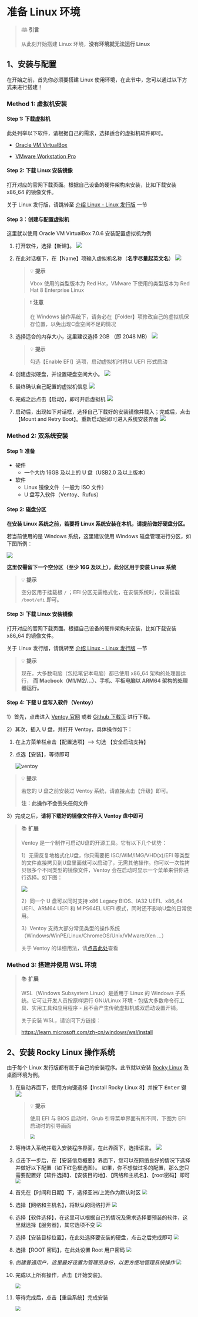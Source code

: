 # 准备 Linux 环境

> 🕮 **引言**
>
> 从此刻开始搭建 Linux 环境，**没有环境就无法运行 Linux**

## 1、安装与配置

在开始之前，首先你必须要搭建 Linux 使用环境，在此节中，您可以通过以下方式来进行搭建！

### <a name="m2">Method 1: 虚拟机安装</a>

#### Step 1: 下载虚拟机

此处列举以下软件，请根据自己的需求，选择适合的虚拟机软件即可。

- [Oracle VM VirtualBox](https://www.virtualbox.org/)

- [VMware Workstation Pro](https://www.vmware.com/products/workstation-pro/workstation-pro-evaluation.html)

#### Step 2: 下载 Linux 安装镜像

打开对应的官网下载页面。根据自己设备的硬件架构来安装，比如下载安装 x86_64 的镜像文件。

关于 Linux 发行版，请跳转至 [介绍 Linux - Linux 发行版](../About-Linux.md) 一节

#### Step 3：创建与配置虚拟机

这里就以使用 Oracle VM VirtualBox 7.0.6 安装配置虚拟机为例

1) 打开软件，选择【新建】。
   ![](../images/vbox_step1.png)

2. 在此对话框下，在【Name】项输入虚拟机名称（**名字尽量起英文名**）
   ![](../images/vbox_step2.png)
   
   >💡 **提示**
   >
   >Vbox 使用的类型版本为 Red Hat，VMware 下使用的类型版本为 Red Hat 8 Enterprise Linux
   
   > ❗ **注意**
   >
   > 在 Windows 操作系统下，请务必在【Folder】项修改自己的虚拟机保存位置，以免出现C盘空间不足的情况
   
3. 选择适合的内存大小，这里建议选择 2GB （即 2048 MB）
   ![](../images/vbox_step3.png)

   > 💡 **提示**
   >
   > 勾选【Enable EFI】选项，启动虚拟机时将以 UEFI 形式启动

2. 创建虚拟硬盘，并设置硬盘空间大小。
   ![](../images/vbox_step4.png)

3. 最终确认自己配置的虚拟机信息
   ![](../images/vbox_step5.png)

4. 完成之后点击【启动】，即可开启虚拟机
   ![](../images/vbox_step6.png)

5. 启动后，出现如下对话框，选择自己下载好的安装镜像并载入；完成后，点击【Mount and Retry Boot】。重新启动后即可进入系统安装界面
   ![](../images/vbox_step7.png)

### <a name="m1">Method 2: 双系统安装</a>

#### Step 1: 准备

- 硬件
  - 一个大约 16GB 及以上的 U 盘（USB2.0 及以上版本）
- 软件
  - Linux 镜像文件（一般为 ISO 文件）
  - U 盘写入软件（Ventoy、Rufus）

#### Step 2: 磁盘分区

**在安装 Linux 系统之前，若要将 Linux 系统安装在本机，请提前做好硬盘分区。**

若当前使用的是 Windows 系统，这里建议使用 Windows 磁盘管理进行分区，如下图所例：

<img src="../images/parted_window.png"  />

**这里仅需留下一个空分区（至少 16G 及以上），此分区用于安装 Linux 系统**

> 💡 **提示**
>
> 空分区用于挂载根 `/` ；EFI 分区无需格式化，在安装系统时，仅需挂载 `/boot/efi` 即可。

#### Step 3: 下载 Linux 安装镜像

打开对应的官网下载页面。根据自己设备的硬件架构来安装，比如下载安装 x86_64 的镜像文件。

关于 Linux 发行版，请跳转至 [介绍 Linux - Linux 发行版](../About-Linux.md) 一节

> 💡 **提示**
>
> 现在，大多数电脑（包括笔记本电脑）都已使用 x86_64 架构的处理器运行，
> **而 Macbook（M1/M2/...）、手机、平板电脑以 ARM64 架构的处理器运行。**

#### Step 4: 下载 U 盘写入软件（Ventoy）

1）首先，点击进入 [Ventoy 官网](https://www.ventoy.net/cn/index.html) 或者 [Github 下载页](https://github.com/ventoy/Ventoy/releases) 进行下载。

2）其次，插入 U 盘，并打开 Ventoy，具体操作如下：

1. 在上方菜单栏点击【配置选项】--> 勾选 【安全启动支持】

2. 点选【安装】，等待即可

   <img src="../images/ventoy.png" alt="ventoy"  />

>💡 **提示**
>
>若您的 U 盘之前安装过 Ventoy 系统，请直接点击【升级】即可。
>
>**注：此操作不会丢失任何文件**

3）完成之后，**请将下载好的镜像文件存入 Ventoy 盘中即可**

> 📚 **扩展**
>
> Ventoy 是一个制作可启动U盘的开源工具。它有以下几个优势：
>
> 1）无需反复地格式化U盘，你只需要把 ISO/WIM/IMG/VHD(x)/EFI 等类型的文件直接拷贝到U盘里面就可以启动了，无需其他操作。你可以一次性拷贝很多个不同类型的镜像文件，Ventoy 会在启动时显示一个菜单来供你进行选择。如下图：
>
> 
>
> ![](../images/ventoy_start.png)
>
> 
>
> 2）同一个 U 盘可以同时支持 x86 Legacy BIOS、IA32 UEFI、x86_64 UEFI、ARM64 UEFI 和 MIPS64EL UEFI 模式，同时还不影响U盘的日常使用。
>
> 3）Ventoy 支持大部分常见类型的操作系统 （Windows/WinPE/Linux/ChromeOS/Unix/VMware/Xen ...）
>
> 关于 Ventoy 的详细用法，请[点击此处](https://www.ventoy.net/cn/doc_start.html)查看



### <a name="m3">Method 3: 搭建并使用 WSL 环境</a>

> 📚 **扩展**
>
> WSL（Windows Subsystem Linux）是适用于 Linux 的 Windows 子系统。它可让开发人员按原样运行 GNU/Linux 环境 - 包括大多数命令行工具、实用工具和应用程序 - 且不会产生传统虚拟机或双启动设置开销。
>
> 
>
> 关于安装 WSL，请访问下方链接：
>
> https://learn.microsoft.com/zh-cn/windows/wsl/install



## 2、安装 Rocky Linux 操作系统

由于每个 Linux 发行版都有属于自己的安装程序。此节就以安装 [Rocky Linux](../About-Linux.md) 及桌面环境为例。

1. 在启动界面下，使用方向键选择【Install Rocky Linux 8】并按下 <kbd>Enter</kbd> 键
   ![](../images/install_bios.png)

   > 💡 **提示**
   >
   > 使用 EFI 与 BIOS 启动时，Grub 引导菜单界面有所不同，下图为 EFI 启动时的引导画面
   >
   > <img src="../images/install_efi.png" style="zoom: 75%;" />
   
2. 等待进入系统并载入安装程序界面，在此界面下，选择语言。
   ![](../images/install_step1.png)

   

3. 点击下一步后，在【安装信息概要】界面下，您可以在网络良好的情况下选择并做好以下配置（如下红色框选图）。
   如果，你不想做过多的配置，那么您只需要配置好【软件选择】、【安装目的地】、【网络和主机名】、【root密码】即可
   <img src="../images/install_step2.png" style="zoom:80%;" />
   
4. 首先在【时间和日期】下，选择亚洲/上海作为默认时区
   <img src="../images/install_step5.png" style="zoom:80%;" />

5. 选择【网络和主机名】，将默认的网络打开
   <img src="../images/install_step3_1.png" style="zoom:80%;" />

7. 选择【软件选择】，在这里可以根据自己的情况及需求选择要预装的软件，这里就选择【服务器】，其它选项不变
   <img src="../images/install_step3_4.png" style="zoom:80%;" />

8. 选择【安装目标位置】，在此处选择要安装的硬盘，点击之后完成即可
   <img src="../images/install_step4.png" style="zoom:80%;" />
   
   
   
9. 选择【ROOT 密码】，在此处设置 Root 用户密码 
   <img src="../images/install_step6_1.png" style="zoom:80%;" />

   
   
10. *创建普通用户，这里最好设置为管理员身份，以更方便地管理系统操作*
      <img src="../images/install_step6_2.png" style="zoom:80%;" />

    
    
11. 完成以上所有操作，点击【开始安装】。

    <img src="../images/install_step7.png" style="zoom:80%;" />

11. 等待完成后，点击【重启系统】完成安装

    <img src="../images/install_step8.png" style="zoom:80%;" />
